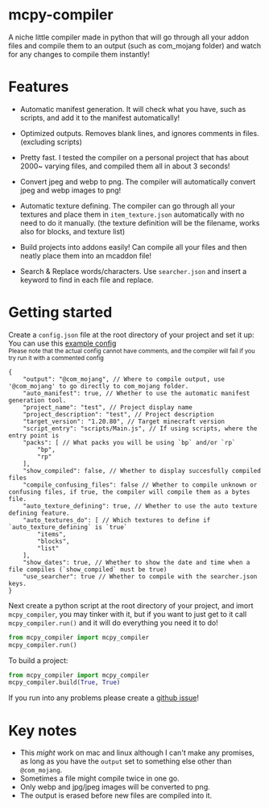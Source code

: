 # mcpy-compiler
A niche little compiler made in python that will go through all your addon files and compile them to an output (such as com_mojang folder) and watch for any changes to compile them instantly!

# Features
* Automatic manifest generation. It will check what you have, such as scripts, and add it to the manifest automatically!

* Optimized outputs. Removes blank lines, and ignores comments in files. (excluding scripts)

* Pretty fast. I tested the compiler on a personal project that has about 2000~ varying files, and compiled them all in about 3 seconds!

* Convert jpeg and webp to png. The compiler will automatically convert jpeg and webp images to png!

* Automatic texture defining. The compiler can go through all your textures and place them in `item_texture.json` automatically with no need to do it manually. (the texture definition will be the filename, works also for blocks, and texture list)

* Build projects into addons easily! Can compile all your files and then neatly place them into an mcaddon file!

* Search & Replace words/characters. Use `searcher.json` and insert a keyword to find in each file and replace.

# Getting started
Create a `config.json` file at the root directory of your project and set it up:    
You can use this [example config](https://github.com/RoseyKat/mcpy-compiler/blob/main/example_config.json)      
<sub>Please note that the actual config cannot have comments, and the compiler will fail if you try run it with a commented config
```jsonc
{
    "output": "@com_mojang", // Where to compile output, use '@com_mojang' to go directly to com_mojang folder.
    "auto_manifest": true, // Whether to use the automatic manifest generation tool.
    "project_name": "test", // Project display name
    "project_description": "test", // Project description
    "target_version": "1.20.80", // Target minecraft version
    "script_entry": "scripts/Main.js", // If using scripts, where the entry point is
    "packs": [ // What packs you will be using `bp` and/or `rp`
        "bp",
        "rp"
    ],
    "show_compiled": false, // Whether to display succesfully compiled files
    "compile_confusing_files": false // Whether to compile unknown or confusing files, if true, the compiler will compile them as a bytes file.
    "auto_texture_defining": true, // Whether to use the auto texture defining feature.
    "auto_textures_do": [ // Which textures to define if `auto_texture_defining` is `true`
        "items",
        "blocks",
        "list"
    ],
    "show_dates": true, // Whether to show the date and time when a file compiles (`show_compiled` must be true)
    "use_searcher": true // Whether to compile with the searcher.json keys.
}
```

Next create a python script at the root directory of your project, and imort `mcpy_compiler`, you may tinker with it, but if you want to just get to it call `mcpy_compiler.run()` and it will do everything you need it to do!

```py
from mcpy_compiler import mcpy_compiler
mcpy_compiler.run()
```

To build a project:
```py
from mcpy_compiler import mcpy_compiler
mcpy_compiler.build(True, True)
```

If you run into any problems please create a [github issue](https://github.com/RoseyKat/mcpy-compiler/issues/new)!

# Key notes
* This *might* work on mac and linux although I can't make any promises, as long as you have the `output` set to something else other than `@com_mojang`.
* Sometimes a file might compile twice in one go.
* Only webp and jpg/jpeg images will be converted to png.
* The output is erased before new files are compiled into it.